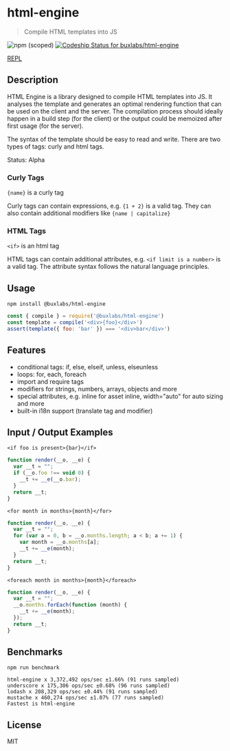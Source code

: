 # html-engine

> Compile HTML templates into JS

![npm (scoped)](https://img.shields.io/npm/v/@buxlabs/html-engine.svg)
[![Codeship Status for buxlabs/html-engine](https://img.shields.io/codeship/0f4ad4f0-3059-0136-f8b6-0ef1398f25bc/master.svg)](https://app.codeship.com/projects/288586)

[REPL](https://buxlabs.pl/en/tools/js/html-engine)

## Description

HTML Engine is a library designed to compile HTML templates into JS. It analyses the template and generates an optimal rendering function that can be used on the client and the server. The compilation process should ideally happen in a build step (for the client) or the output could be memoized after first usage (for the server).

The syntax of the template should be easy to read and write. There are two types of tags: curly and html tags.

Status: Alpha

### Curly Tags

`{name}` is a curly tag

Curly tags can contain expressions, e.g. `{1 + 2}` is a valid tag.
They can also contain additional modifiers like `{name | capitalize}`

### HTML Tags

`<if>` is an html tag

HTML tags can contain additional attributes, e.g. `<if limit is a number>` is a valid tag. The attribute syntax follows the natural language principles.

## Usage

`npm install @buxlabs/html-engine`

```js
const { compile } = require('@buxlabs/html-engine')
const template = compile('<div>{foo}</div>')
assert(template({ foo: 'bar' }) === '<div>bar</div>')
```

## Features

* conditional tags: if, else, elseif, unless, elseunless
* loops: for, each, foreach
* import and require tags
* modifiers for strings, numbers, arrays, objects and more
* special attributes, e.g. inline for asset inline, width="auto" for auto sizing and more
* built-in i18n support (translate tag and modifier)

## Input / Output Examples

```
<if foo is present>{bar}</if>
```

```js
function render(__o, __e) {
  var __t = "";
  if (__o.foo !== void 0) {
    __t += __e(__o.bar);
  }
  return __t;
}
```

```
<for month in months>{month}</for>
```

```js
function render(__o, __e) {
  var __t = "";
  for (var a = 0, b = __o.months.length; a < b; a += 1) {
    var month = __o.months[a];
    __t += __e(month);
  }
  return __t;
}
```

```
<foreach month in months>{month}</foreach>
```

```js
function render(__o, __e) {
  var __t = "";
  __o.months.forEach(function (month) {
    __t += __e(month);
  });
  return __t;
}
```

## Benchmarks

`npm run benchmark`

```
html-engine x 3,372,492 ops/sec ±1.66% (91 runs sampled)
underscore x 175,306 ops/sec ±0.68% (96 runs sampled)
lodash x 208,329 ops/sec ±0.44% (91 runs sampled)
mustache x 460,274 ops/sec ±1.07% (77 runs sampled)
Fastest is html-engine
```

## License

MIT
